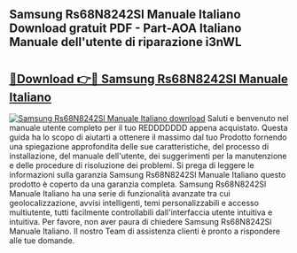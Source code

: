 ## Samsung Rs68N8242Sl Manuale Italiano Download gratuit PDF - Part-AOA Italiano Manuale dell'utente di riparazione i3nWL

# <h2><a href="http://dfduvt.blite.top/?on=Samsung+Rs68N8242Sl+Manuale+Italiano">🔗Download 👉🔴 Samsung Rs68N8242Sl Manuale Italiano</a></h2>

[![Samsung Rs68N8242Sl Manuale Italiano download](https://i.imgur.com/lujVjoI.png)](http://dfduvt.blite.top/?on=Samsung+Rs68N8242Sl+Manuale+Italiano)
Saluti e benvenuto nel manuale utente completo per il tuo REDDDDDDD appena acquistato. Questa guida ha lo scopo di aiutarti a ottenere il massimo dal tuo Prodotto fornendo una spiegazione approfondita delle sue caratteristiche, del processo di installazione, del manuale dell'utente, dei suggerimenti per la manutenzione e delle procedure di risoluzione dei problemi. Si prega di leggere le informazioni sulla garanzia Samsung Rs68N8242Sl Manuale Italiano questo prodotto è coperto da una garanzia completa. Samsung Rs68N8242Sl Manuale Italiano ha una serie di funzionalità avanzate tra cui geolocalizzazione, avvisi intelligenti, temi personalizzabili e accesso multiutente, tutti facilmente controllabili dall'interfaccia utente intuitiva e intuitiva. Per favore, non aver paura di chiedere Samsung Rs68N8242Sl Manuale Italiano. Il nostro Team di assistenza clienti è pronto a rispondere alle tue domande.
